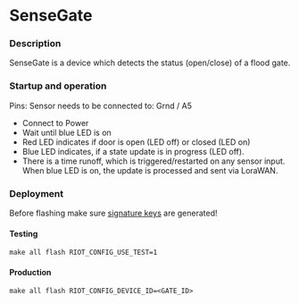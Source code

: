 # SenseGate

### Description
SenseGate is a device which detects the status (open/close) of a flood gate.

### Startup and operation

Pins:
Sensor needs to be connected to: Grnd / A5

- Connect to Power
- Wait until blue LED is on
- Red LED indicates if door is open (LED off) or closed (LED on)
- Blue LED indicates, if a state update is in progress (LED off). 
- There is a time runoff, which is triggered/restarted on any sensor input. When blue LED is on, the update is processed and sent via LoraWAN.    

### Deployment

Before flashing make sure [signature keys](../custom-modules/key-distro/README.md) are generated! 

#### Testing 

```make all flash RIOT_CONFIG_USE_TEST=1```

#### Production

```make all flash RIOT_CONFIG_DEVICE_ID=<GATE_ID>```
